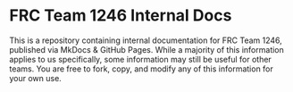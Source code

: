 # FRC Team 1246 Internal Docs

This is a repository containing internal documentation for FRC Team 1246, published via MkDocs & GitHub Pages. While a majority of this information applies to us specifically, some information may still be useful for other teams. You are free to fork, copy, and modify any of this information for your own use.
